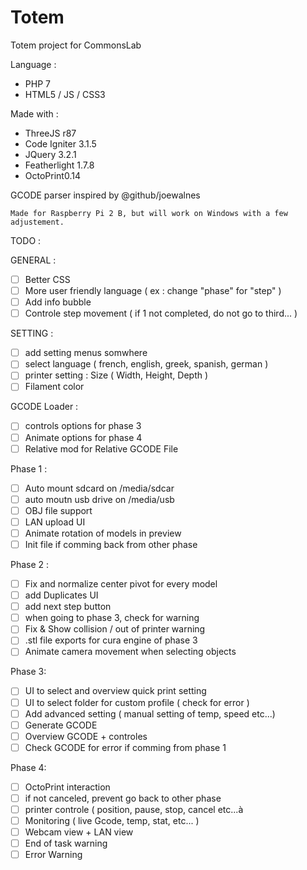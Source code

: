 # Totem
Totem project for CommonsLab

Language : 
-	PHP 7
- HTML5 / JS / CSS3

Made with  :
- ThreeJS r87
- Code Igniter 3.1.5
- JQuery 3.2.1
- Featherlight 1.7.8
- OctoPrint0.14

GCODE parser inspired by @github/joewalnes 

	Made for Raspberry Pi 2 B, but will work on Windows with a few adjustement.

TODO :

GENERAL :
-  [ ] Better CSS
-  [ ] More user friendly language ( ex : change "phase" for "step" )
-  [ ] Add info bubble
-  [ ] Controle step movement ( if 1 not completed, do not go to third... )

SETTING :
-  [ ] add setting menus somwhere
-  [ ] select language ( french, english, greek, spanish, german ) 
-  [ ] printer setting : Size ( Width, Height, Depth )
-  [ ] Filament color
	
GCODE Loader :
-  [ ] controls options for phase 3
-  [ ] Animate options for phase 4
-  [ ] Relative mod for Relative GCODE File

Phase 1 :
-  [ ] Auto mount sdcard on /media/sdcar
-  [ ] auto moutn usb drive on /media/usb
-  [ ] OBJ file support
-  [ ] LAN upload UI
-  [ ] Animate rotation of models in preview
-  [ ] Init file if comming back from other phase

Phase 2 :
-  [ ] Fix and normalize center pivot for every model
-  [ ] add Duplicates UI
-  [ ] add next step button
-  [ ] when going to phase 3, check for warning
-  [ ] Fix & Show collision / out of printer warning
-  [ ] .stl file exports for cura engine of phase 3
-  [ ] Animate camera movement when selecting objects

Phase 3: 
-  [ ] UI to select and overview quick print setting
-  [ ] UI to select folder for custom profile ( check for error )
-  [ ] Add advanced setting ( manual setting of temp, speed etc...)
-  [ ] Generate GCODE 
-  [ ] Overview GCODE + controles
-  [ ] Check GCODE for error if comming from phase 1

Phase 4:
-  [ ] OctoPrint interaction
-  [ ] if not canceled, prevent go back to other phase
-  [ ] printer controle ( position, pause, stop, cancel etc...à
-  [ ] Monitoring ( live Gcode, temp, stat, etc... )
-  [ ] Webcam view + LAN view
-  [ ] End of task warning
-  [ ] Error Warning
